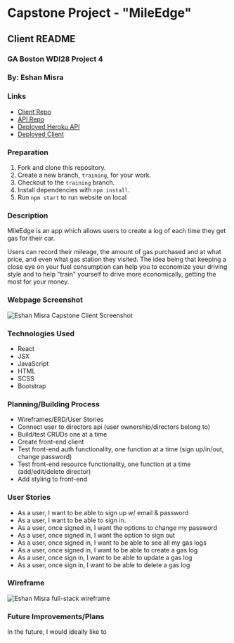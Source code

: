 # Capstone Project - "MileEdge"
## Client README
### GA Boston WDI28 Project 4
### By: Eshan Misra


### Links
* [Client Repo](https://github.com/ecmisra/Capstone-Client)
* [API Repo](https://github.com/ecmisra/Capstone-API)
* [Deployed Heroku API](https://limitless-garden-94318.herokuapp.com/)
* [Deployed Client](https://ecmisra.github.io/Capstone-Client/#/)

### Preparation

1.  Fork and clone this repository.
1.  Create a new branch, `training`, for your work.
1.  Checkout to the `training` branch.
1.  Install dependencies with `npm install`.
1.  Run `npm start` to run website on local


### Description
MileEdge is an app which allows users to create a log of each time they get gas for their car.

Users can record their mileage, the amount of gas purchased and at what price, and even what gas station they visited. The idea being that keeping a close eye on your fuel consumption can help you to economize your driving style and to help "train" yourself to drive more economically, getting the most for your money.


### Webpage Screenshot

![Eshan Misra Capstone Client Screenshot](https://i.imgur.com/yp28faE.jpg)


### Technologies Used

* React
* JSX
* JavaScript
* HTML
* SCSS
* Bootstrap




### Planning/Building Process

* Wireframes/ERD/User Stories
* Connect user to directors api (user ownership/directors belong to)
* Build/test CRUDs one at a time
* Create front-end client
* Test front-end auth functionality, one function at a time (sign up/in/out, change password)
* Test front-end resource functionality, one function at a time (add/edit/delete director)
* Add styling to front-end


### User Stories

* As a user, I want to be able to sign up w/ email & password
* As a user, I want to be able to sign in.
* As a user, once signed in, I want the options to change my password
* As a user, once signed in, I want the option to sign out
* As a user, once signed in, I want to be able to see all my gas logs
* As a user, once signed in, I want to be able to create a gas log
* As a user, once sign in, I want to be able to update a gas log
* As a user, once sign in, I want to be able to delete a gas log

### Wireframe

![Eshan Misra full-stack wireframe](https://i.imgur.com/5oQCd8P.jpg)


### Future Improvements/Plans

In the future, I would ideally like to
